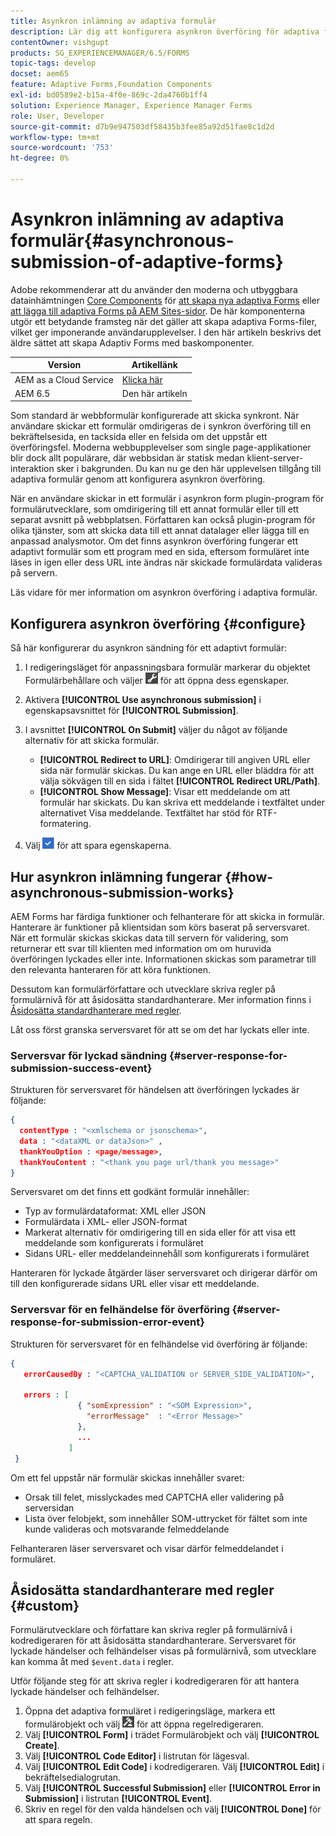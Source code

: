 ```yaml
---
title: Asynkron inlämning av adaptiva formulär
description: Lär dig att konfigurera asynkron överföring för adaptiva formulär.
contentOwner: vishgupt
products: SG_EXPERIENCEMANAGER/6.5/FORMS
topic-tags: develop
docset: aem65
feature: Adaptive Forms,Foundation Components
exl-id: bd0589e2-b15a-4f0e-869c-2da4760b1ff4
solution: Experience Manager, Experience Manager Forms
role: User, Developer
source-git-commit: d7b9e947503df58435b3fee85a92d51fae8c1d2d
workflow-type: tm+mt
source-wordcount: '753'
ht-degree: 0%

---
```


# Asynkron inlämning av adaptiva formulär{#asynchronous-submission-of-adaptive-forms}

<span class="preview"> Adobe rekommenderar att du använder den moderna och utbyggbara datainhämtningen [Core Components](https://experienceleague.adobe.com/docs/experience-manager-core-components/using/adaptive-forms/introduction.html?lang=sv-SE) för [att skapa nya adaptiva Forms](/help/forms/using/create-an-adaptive-form-core-components.md) eller [att lägga till adaptiva Forms på AEM Sites-sidor](/help/forms/using/create-or-add-an-adaptive-form-to-aem-sites-page.md). De här komponenterna utgör ett betydande framsteg när det gäller att skapa adaptiva Forms-filer, vilket ger imponerande användarupplevelser. I den här artikeln beskrivs det äldre sättet att skapa Adaptiv Forms med baskomponenter. </span>

| Version | Artikellänk |
| -------- | ---------------------------- |
| AEM as a Cloud Service | [Klicka här](https://experienceleague.adobe.com/docs/experience-manager-cloud-service/content/forms/adaptive-forms-authoring/authoring-adaptive-forms-foundation-components/configure-submit-actions-and-metadata-submission/asynchronous-submissions-adaptive-forms.html?lang=sv-SE) |
| AEM 6.5 | Den här artikeln |

Som standard är webbformulär konfigurerade att skicka synkront. När användare skickar ett formulär omdirigeras de i synkron överföring till en bekräftelsesida, en tacksida eller en felsida om det uppstår ett överföringsfel. Moderna webbupplevelser som single page-applikationer blir dock allt populärare, där webbsidan är statisk medan klient-server-interaktion sker i bakgrunden. Du kan nu ge den här upplevelsen tillgång till adaptiva formulär genom att konfigurera asynkron överföring.

När en användare skickar in ett formulär i asynkron form plugin-program för formulärutvecklare, som omdirigering till ett annat formulär eller till ett separat avsnitt på webbplatsen. Författaren kan också plugin-program för olika tjänster, som att skicka data till ett annat datalager eller lägga till en anpassad analysmotor. Om det finns asynkron överföring fungerar ett adaptivt formulär som ett program med en sida, eftersom formuläret inte läses in igen eller dess URL inte ändras när skickade formulärdata valideras på servern.

Läs vidare för mer information om asynkron överföring i adaptiva formulär.

## Konfigurera asynkron överföring {#configure}

Så här konfigurerar du asynkron sändning för ett adaptivt formulär:

1. I redigeringsläget för anpassningsbara formulär markerar du objektet Formulärbehållare och väljer ![cmpr1](assets/cmppr1.png) för att öppna dess egenskaper.
1. Aktivera **[!UICONTROL Use asynchronous submission]** i egenskapsavsnittet för **[!UICONTROL Submission]**.
1. I avsnittet **[!UICONTROL On Submit]** väljer du något av följande alternativ för att skicka formulär.

   * **[!UICONTROL Redirect to URL]**: Omdirigerar till angiven URL eller sida när formulär skickas. Du kan ange en URL eller bläddra för att välja sökvägen till en sida i fältet **[!UICONTROL Redirect URL/Path]**.
   * **[!UICONTROL Show Message]**: Visar ett meddelande om att formulär har skickats. Du kan skriva ett meddelande i textfältet under alternativet Visa meddelande. Textfältet har stöd för RTF-formatering.

1. Välj ![check-button1](assets/check-button1.png) för att spara egenskaperna.

## Hur asynkron inlämning fungerar {#how-asynchronous-submission-works}

AEM Forms har färdiga funktioner och felhanterare för att skicka in formulär. Hanterare är funktioner på klientsidan som körs baserat på serversvaret. När ett formulär skickas skickas data till servern för validering, som returnerar ett svar till klienten med information om om huruvida överföringen lyckades eller inte. Informationen skickas som parametrar till den relevanta hanteraren för att köra funktionen.

Dessutom kan formulärförfattare och utvecklare skriva regler på formulärnivå för att åsidosätta standardhanterare. Mer information finns i [Åsidosätta standardhanterare med regler](#custom).

Låt oss först granska serversvaret för att se om det har lyckats eller inte.

### Serversvar för lyckad sändning {#server-response-for-submission-success-event}

Strukturen för serversvaret för händelsen att överföringen lyckades är följande:

```json
{
  contentType : "<xmlschema or jsonschema>",
  data : "<dataXML or dataJson>" ,
  thankYouOption : <page/message>,
  thankYouContent : "<thank you page url/thank you message>"
}
```

Serversvaret om det finns ett godkänt formulär innehåller:

* Typ av formulärdataformat: XML eller JSON
* Formulärdata i XML- eller JSON-format
* Markerat alternativ för omdirigering till en sida eller för att visa ett meddelande som konfigurerats i formuläret
* Sidans URL- eller meddelandeinnehåll som konfigurerats i formuläret

Hanteraren för lyckade åtgärder läser serversvaret och dirigerar därför om till den konfigurerade sidans URL eller visar ett meddelande.

### Serversvar för en felhändelse för överföring {#server-response-for-submission-error-event}

Strukturen för serversvaret för en felhändelse vid överföring är följande:

```json
{
   errorCausedBy : "<CAPTCHA_VALIDATION or SERVER_SIDE_VALIDATION>",

   errors : [
               { "somExpression" : "<SOM Expression>",
                 "errorMessage"  : "<Error Message>"
               },
               ...
             ]
 }
```

Om ett fel uppstår när formulär skickas innehåller svaret:

* Orsak till felet, misslyckades med CAPTCHA eller validering på serversidan
* Lista över felobjekt, som innehåller SOM-uttrycket för fältet som inte kunde valideras och motsvarande felmeddelande

Felhanteraren läser serversvaret och visar därför felmeddelandet i formuläret.

## Åsidosätta standardhanterare med regler {#custom}

Formulärutvecklare och författare kan skriva regler på formulärnivå i kodredigeraren för att åsidosätta standardhanterare. Serversvaret för lyckade händelser och felhändelser visas på formulärnivå, som utvecklare kan komma åt med `$event.data` i regler.

Utför följande steg för att skriva regler i kodredigeraren för att hantera lyckade händelser och felhändelser.

1. Öppna det adaptiva formuläret i redigeringsläge, markera ett formulärobjekt och välj ![edit-rules1](assets/edit-rules1.png) för att öppna regelredigeraren.
1. Välj **[!UICONTROL Form]** i trädet Formulärobjekt och välj **[!UICONTROL Create]**.
1. Välj **[!UICONTROL Code Editor]** i listrutan för lägesval.
1. Välj **[!UICONTROL Edit Code]** i kodredigeraren. Välj **[!UICONTROL Edit]** i bekräftelsedialogrutan.
1. Välj **[!UICONTROL Successful Submission]** eller **[!UICONTROL Error in Submission]** i listrutan **[!UICONTROL Event]**.
1. Skriv en regel för den valda händelsen och välj **[!UICONTROL Done]** för att spara regeln.
